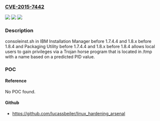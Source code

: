 ### [CVE-2015-7442](https://cve.mitre.org/cgi-bin/cvename.cgi?name=CVE-2015-7442)
![](https://img.shields.io/static/v1?label=Product&message=n%2Fa&color=blue)
![](https://img.shields.io/static/v1?label=Version&message=n%2Fa&color=blue)
![](https://img.shields.io/static/v1?label=Vulnerability&message=n%2Fa&color=brighgreen)

### Description

consoleinst.sh in IBM Installation Manager before 1.7.4.4 and 1.8.x before 1.8.4 and Packaging Utility before 1.7.4.4 and 1.8.x before 1.8.4 allows local users to gain privileges via a Trojan horse program that is located in /tmp with a name based on a predicted PID value.

### POC

#### Reference
No POC found.

#### Github
- https://github.com/lucassbeiler/linux_hardening_arsenal


